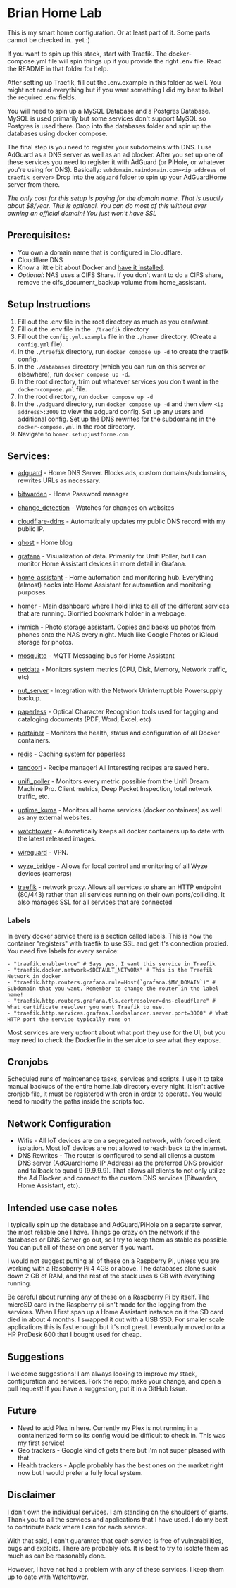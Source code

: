 # Brian Home Lab

This is my smart home configuration. Or at least part of it. Some parts cannot be checked in.. yet :)

If you want to spin up this stack, start with Traefik. The docker-compose.yml file will spin things up if you provide the right .env file. Read the README in that folder for help.

After setting up Traefik, fill out the .env.example in this folder as well. You might not need everything but if you want something I did my best to label the required .env fields.

You will need to spin up a MySQL Database and a Postgres Database. MySQL is used primarily but some services don't support MySQL so Postgres is used there. Drop into the databases folder and spin up the databases using docker compose.

The final step is you need to register your subdomains with DNS. I use AdGuard as a DNS server as well as an ad blocker. After you set up one of these services you need to register it with AdGuard (or PiHole, or whatever you're using for DNS). Basically:
`subdomain.maindomain.com=<ip address of traefik server>`
Drop into the `adguard` folder to spin up your AdGuardHome server from there.

*The only cost for this setup is paying for the domain name. That is usually about $8/year. This is optional. You can do most of this without ever owning an official domain! You just won't have SSL*

## Prerequisites:
* You own a domain name that is configured in Cloudflare.
* Cloudflare DNS
* Know a little bit about Docker and [have it installed](https://docs.docker.com/get-docker/).
* *Optional*: NAS uses a CIFS Share. If you don't want to do a CIFS share, remove the cifs_document_backup volume from home_assistant.

## Setup Instructions
1. Fill out the .env file in the root directory as much as you can/want.
2. Fill out the .env file in the `./traefik` directory
3. Fill out the `config.yml.example` file in the `./homer` directory. (Create a `config.yml` file).
3. In the `./traefik` directory, run `docker compose up -d` to create the traefik config.
4. In the `./databases` directory (which you can run on this server or elsewhere), run `docker compose up -d`.
5. In the root directory, trim out whatever services you don't want in the `docker-compose.yml` file.
6. In the root directory, run `docker compose up -d`
7. In the `./adguard` directory, run `docker compose up -d` and then view `<ip address>:3000` to view the adguard config. Set up any users and additional config. Set up the DNS rewrites for the subdomains in the `docker-compose.yml` in the root directory.
8. Navigate to `homer.setupjustforme.com`

## Services:
* [adguard](https://github.com/AdguardTeam/AdGuardHome) - Home DNS Server. Blocks ads, custom domains/subdomains, rewrites URLs as necessary.
* [bitwarden](https://github.com/dani-garcia/vaultwarden) - Home Password manager
* [change_detection](https://github.com/dgtlmoon/changedetection.io) - Watches for changes on websites
* [cloudflare-ddns](https://github.com/timothymiller/cloudflare-ddns) - Automatically updates my public DNS record with my public IP.
* [ghost](https://hub.docker.com/_/ghost) - Home blog
* [grafana](https://github.com/grafana/grafana) - Visualization of data. Primarily for Unifi Poller, but I can monitor Home Assistant devices in more detail in Grafana.
* [home_assistant](https://github.com/home-assistant/core) - Home automation and monitoring hub. Everything (almost) hooks into Home Assistant for automation and monitoring purposes.
* [homer](https://github.com/bastienwirtz/homer) - Main dashboard where I hold links to all of the different services that are running. Glorified bookmark holder in a webpage.
* [immich](https://github.com/immich-app/immich) - Photo storage assistant. Copies and backs up photos from phones onto the NAS every night. Much like Google Photos or iCloud storage for photos.
* [mosquitto](https://github.com/eclipse/mosquitto) - MQTT Messaging bus for Home Assistant
* [netdata](https://github.com/netdata/netdata) - Monitors system metrics (CPU, Disk, Memory, Network traffic, etc)
* [nut_server](https://hub.docker.com/r/instantlinux/nut-upsd) - Integration with the Network Uninterruptible Powersupply backup.
* [paperless](https://github.com/paperless-ngx/paperless-ngx) - Optical Character Recognition tools used for tagging and cataloging documents (PDF, Word, Excel, etc)
* [portainer](https://github.com/portainer/portainer) - Monitors the health, status and configuration of all Docker containers.
* [redis](https://github.com/redis/redis) - Caching system for paperless
* [tandoori](https://github.com/TandoorRecipes/recipes) - Recipe manager! All Interesting recipes are saved here.
* [unifi_poller](https://github.com/unpoller/unpoller) - Monitors every metric possible from the Unifi Dream Machine Pro. Client metrics, Deep Packet Inspection, total network traffic, etc.
* [uptime_kuma](https://github.com/louislam/uptime-kuma) - Monitors all home services (docker containers) as well as any external websites.
* [watchtower](https://github.com/containrrr/watchtower) - Automatically keeps all docker containers up to date with the latest released images.
* [wireguard](https://github.com/linuxserver/docker-wireguard) - VPN.
* [wyze_bridge](https://github.com/mrlt8/docker-wyze-bridge) - Allows for local control and monitoring of all Wyze devices (cameras)


* [traefik](https://github.com/traefik/traefik) - network proxy. Allows all services to share an HTTP endpoint (80/443) rather than all services running on their own ports/colliding. It also manages SSL for all services that are connected


### Labels
In every docker service there is a section called labels. This is how the container "registers" with traefik to use SSL and get it's connection proxied. You need five labels for every service:
```
- "traefik.enable=true" # Says yes, I want this service in Traefik
- "traefik.docker.network=$DEFAULT_NETWORK" # This is the Traefik Network in docker
- "traefik.http.routers.grafana.rule=Host(`grafana.$MY_DOMAIN`)" # Subdomain that you want. Remember to change the router in the label name!
- "traefik.http.routers.grafana.tls.certresolver=dns-cloudflare" # What certificate resolver you want Traefik to use.
- "traefik.http.services.grafana.loadbalancer.server.port=3000" # What HTTP port the service typically runs on
```
Most services are very upfront about what port they use for the UI, but you may need to check the Dockerfile in the service to see what they expose.

## Cronjobs
Scheduled runs of maintenance tasks, services and scripts. I use it to take manual backups of the entire home_lab directory every night. It isn't active cronjob file, it must be registered with cron in order to operate. You would need to modify the paths inside the scripts too.

## Network Configuration
* Wifis - All IoT devices are on a segregated network, with forced client isolation. Most IoT devices are not allowed to reach back to the internet.
* DNS Rewrites - The router is configured to send all clients a custom DNS server (AdGuardHome IP Address) as the preferred DNS provider and fallback to quad 9 (9.9.9.9). That allows all clients to not only utilize the Ad Blocker, and connect to the custom DNS services (Bitwarden, Home Assistant, etc).

## Intended use case notes
I typically spin up the database and AdGuard/PiHole on a separate server, the most reliable one I have. Things go crazy on the network if the databases or DNS Server go out, so I try to keep them as stable as possible. You can put all of these on one server if you want.

I would not suggest putting all of these on a Raspberry Pi, unless you are working with a Raspberry Pi 4 4GB or above. The databases alone suck down 2 GB of RAM, and the rest of the stack uses 6 GB with everything running.

Be careful about running any of these on a Raspberry Pi by itself. The microSD card in the Raspberry pi isn't made for the logging from the services. When I first span up a Home Assistant instance on it the SD card died in about 4 months. I swapped it out with a USB SSD. For smaller scale applications this is fast enough but it's not great. I eventually moved onto a HP ProDesk 600 that I bought used for cheap.

## Suggestions
I welcome suggestions! I am always looking to improve my stack, configuration and services. Fork the repo, make your change, and open a pull request! If you have a suggestion, put it in a GitHub Issue.

## Future
- Need to add Plex in here. Currently my Plex is not running in a containerized form so its config would be difficult to check in. This was my first service!
- Geo trackers - Google kind of gets there but I'm not super pleased with that.
- Health trackers - Apple probably has the best ones on the market right now but I would prefer a fully local system.



## Disclaimer
I don't own the individual services. I am standing on the shoulders of giants. Thank you to all the services and applications that I have used. I do my best to contribute back where I can for each service.

With that said, I can't guarantee that each service is free of vulnerabilities, bugs and exploits. There are probably lots. It is best to try to isolate them as much as can be reasonably done.

However, I have not had a problem with any of these services. I keep them up to date with Watchtower.


